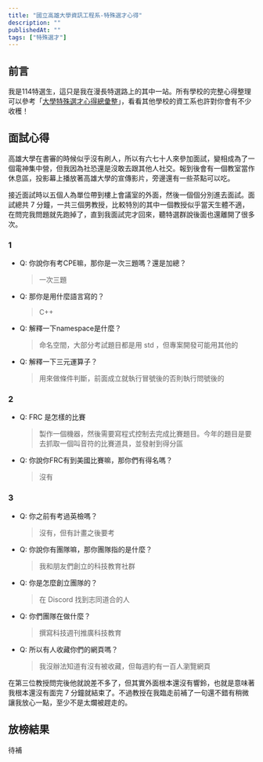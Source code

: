 ```yaml
---
title: "國立高雄大學資訊工程系-特殊選才心得"
description: ""
publishedAt: ""
tags: ["特殊選才"]
---
```


## 前言

我是114特選生，這只是我在漫長特選路上的其中一站。所有學校的完整心得整理可以參考「[大學特殊選才心得總彙整](/blogs/special)」，看看其他學校的資工系也許對你會有不少收穫！

## 面試心得

高雄大學在書審的時候似乎沒有刷人，所以有六七十人來參加面試，變相成為了一個電神集中營，但我因為社恐還是沒敢去跟其他人社交。報到後會有一個教室當作休息區，投影幕上播放著高雄大學的宣傳影片，旁邊還有一些茶點可以吃。

接近面試時以五個人為單位帶到樓上會議室的外面，然後一個個分別進去面試。面試總共 7 分鐘，一共三個男教授，比較特別的其中一個教授似乎當天生體不適，在問完我問題就先跑掉了，直到我面試完才回來，聽特選群說後面也還離開了很多次。

### 1

- Q: 你說你有考CPE嘛，那你是一次三題嗎？還是加總？
  > 一次三題
- Q: 那你是用什麼語言寫的？
  > C++
- Q: 解釋一下namespace是什麼？
  > 命名空間，大部分考試題目都是用 std ，但專案開發可能用其他的
- Q: 解釋一下三元運算子？
  > 用來做條件判斷，前面成立就執行冒號後的否則執行問號後的

### 2

- Q: FRC 是怎樣的比賽
  > 製作一個機器，然後需要寫程式控制去完成比賽題目。今年的題目是要去抓取一個叫音符的比賽道具，並發射到得分區
- Q: 你說你FRC有到美國比賽嘛，那你們有得名嗎？
  > 沒有

### 3

- Q: 你之前有考過英檢嗎？
  > 沒有，但有計畫之後要考
- Q: 你說你有團隊嘛，那你團隊指的是什麼？
  > 我和朋友們創立的科技教育社群
- Q: 你是怎麼創立團隊的？
  > 在 Discord 找到志同道合的人
- Q: 你們團隊在做什麼？
  > 撰寫科技週刊推廣科技教育
- Q: 所以有人收藏你們的網頁嗎？
  > 我沒辦法知道有沒有被收藏，但每週約有一百人瀏覽網頁

在第三位教授問完後他就說差不多了，但其實外面根本還沒有響鈴，也就是意味著我根本還沒有面完 7 分鐘就結束了。不過教授在我臨走前補了一句還不錯有稍微讓我放心一點，至少不是太爛被趕走的。

## 放榜結果

待補
